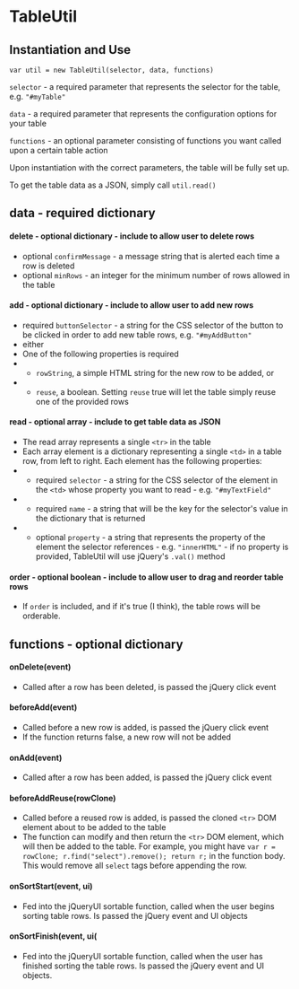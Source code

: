 # TableUtil

## Instantiation and Use
`var util = new TableUtil(selector, data, functions)`

`selector` - a required parameter that represents the selector for the table, e.g. `"#myTable"`

`data` - a required parameter that represents the configuration options for your table

`functions` - an optional parameter consisting of functions you want called upon a certain table action

Upon instantiation with the correct parameters, the table will be fully set up.

To get the table data as a JSON, simply call `util.read()`

## data - required dictionary

#### delete - optional dictionary - include to allow user to delete rows
 - optional `confirmMessage` - a message string that is alerted each time a row is deleted
 - optional `minRows` - an integer for the minimum number of rows allowed in the table

#### add - optional dictionary - include to allow user to add new rows
 - required `buttonSelector` - a string for the CSS selector of the button to be clicked in order to add new table rows, e.g. `"#myAddButton"`
 - either 
 -  One of the following properties is required 
 - - `rowString`, a simple HTML string for the new row to be added, or
 - - `reuse`, a boolean. Setting `reuse` true will let the table simply reuse one of the provided rows

#### read - optional array - include to get table data as JSON
 - The read array represents a single `<tr>` in the table
 - Each array element is a dictionary representing a single `<td>` in a table row, from left to right. Each element has the following properties: 
 - - required `selector` - a string for the CSS selector of the element in the `<td>` whose property you want to read - e.g. `"#myTextField"`
 - - required `name` - a string that will be the key for the selector's value in the dictionary that is returned
 - - optional `property` - a string that represents the property of the element the selector references - e.g. `"innerHTML"` - if no property is provided, TableUtil will use jQuery's `.val()` method 

#### order - optional boolean - include to allow user to drag and reorder table rows
 - If `order` is included, and if it's true (I think), the table rows will be orderable.

## functions - optional dictionary

#### onDelete(event)
 - Called after a row has been deleted, is passed the jQuery click event  

#### beforeAdd(event)
 - Called before a new row is added, is passed the jQuery click event
 - If the function returns false, a new row will not be added

#### onAdd(event)
 - Called after a row has been added, is passed the jQuery click event

#### beforeAddReuse(rowClone)
 - Called before a reused row is added, is passed the cloned `<tr>` DOM element about to be added to the table
 - The function can modify and then return the `<tr>` DOM element, which will then be added to the table. For example, you might have `var r = rowClone; r.find("select").remove(); return r;` in the function body. This would remove all `select` tags before appending the row.

#### onSortStart(event, ui)
 - Fed into the jQueryUI sortable function, called when the user begins sorting table rows. Is passed the jQuery event and UI objects

#### onSortFinish(event, ui(
 - Fed into the jQueryUI sortable function, called when the user has finished sorting the table rows. Is passed the jQuery event and UI objects.


 




